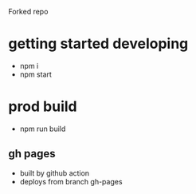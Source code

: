 Forked repo


# getting started developing
- npm i
- npm start

# prod build
- npm run build

## gh pages
- built by github action
- deploys from branch gh-pages